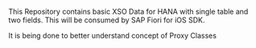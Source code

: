 This Repository contains basic XSO Data for HANA with single table and two fields. This will be consumed by SAP Fiori for iOS SDK.

It is being done to better understand concept of Proxy Classes
